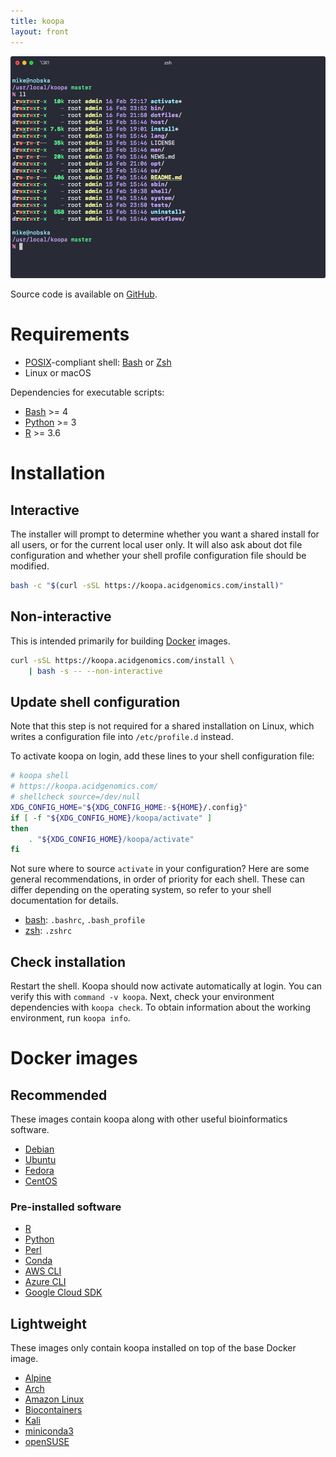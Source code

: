 ```yaml
---
title: koopa
layout: front
---
```


![Screenshot](images/screenshot.png)

Source code is available on [GitHub](https://github.com/acidgenomics/koopa).

# Requirements

- [POSIX][]-compliant shell: [Bash][] or [Zsh][]
- Linux or macOS

Dependencies for executable scripts:

- [Bash][] >= 4
- [Python][] >= 3
- [R][] >= 3.6

# Installation

## Interactive

The installer will prompt to determine whether you want a shared install for all users, or for the current local user only. It will also ask about dot file configuration and whether your shell profile configuration file should be modified.

```sh
bash -c "$(curl -sSL https://koopa.acidgenomics.com/install)"
```

## Non-interactive

This is intended primarily for building [Docker][] images.

```sh
curl -sSL https://koopa.acidgenomics.com/install \
    | bash -s -- --non-interactive
```

## Update shell configuration

Note that this step is not required for a shared installation on Linux, which writes a configuration file into `/etc/profile.d` instead.

To activate koopa on login, add these lines to your shell configuration file:

```sh
# koopa shell
# https://koopa.acidgenomics.com/
# shellcheck source=/dev/null
XDG_CONFIG_HOME="${XDG_CONFIG_HOME:-${HOME}/.config}"
if [ -f "${XDG_CONFIG_HOME}/koopa/activate" ]
then
    . "${XDG_CONFIG_HOME}/koopa/activate"
fi
```

Not sure where to source `activate` in your configuration? Here are some general recommendations, in order of priority for each shell. These can differ depending on the operating system, so refer to your shell documentation for details.

- [bash][]: `.bashrc`, `.bash_profile`
- [zsh][]: `.zshrc`

## Check installation

Restart the shell. Koopa should now activate automatically at login. You can verify this with `command -v koopa`. Next, check your environment dependencies with `koopa check`. To obtain information about the working environment, run `koopa info`.

# Docker images

## Recommended

These images contain koopa along with other useful bioinformatics software.

- [Debian](https://hub.docker.com/repository/docker/acidgenomics/debian)
- [Ubuntu](https://hub.docker.com/repository/docker/acidgenomics/ubuntu)
- [Fedora](https://hub.docker.com/repository/docker/acidgenomics/fedora)
- [CentOS](https://hub.docker.com/repository/docker/acidgenomics/centos)

### Pre-installed software

- [R][]
- [Python][]
- [Perl][]
- [Conda]
- [AWS CLI][]
- [Azure CLI][]
- [Google Cloud SDK][]

## Lightweight

These images only contain koopa installed on top of the base Docker image.

- [Alpine](https://hub.docker.com/repository/docker/acidgenomics/alpine)
- [Arch](https://hub.docker.com/repository/docker/acidgenomics/arch)
- [Amazon Linux](https://hub.docker.com/repository/docker/acidgenomics/amzn)
- [Biocontainers](https://hub.docker.com/repository/docker/acidgenomics/biocontainers)
- [Kali](https://hub.docker.com/repository/docker/acidgenomics/kali)
- [miniconda3](https://hub.docker.com/repository/docker/acidgenomics/miniconda3)
- [openSUSE](https://hub.docker.com/repository/docker/acidgenomics/opensuse)

[aspera connect]: https://downloads.asperasoft.com/connect2/
[aws cli]: https://aws.amazon.com/cli/
[azure cli]: https://docs.microsoft.com/en-us/cli/azure/install-azure-cli
[bash]: https://www.gnu.org/software/bash/  "Bourne Again SHell"
[bcbio]: https://bcbio-nextgen.readthedocs.io/
[conda]: https://conda.io/
[dash]: https://wiki.archlinux.org/index.php/Dash  "Debian Almquist SHell"
[docker]: https://www.docker.com/
[dotfiles]: https://github.com/mjsteinbaugh/dotfiles/
[fish]: https://fishshell.com/  "Friendly Interactive SHell"
[git]: https://git-scm.com/
[google cloud sdk]: https://cloud.google.com/sdk/
[koopa]: https://koopa.acidgenomics.com/
[ksh]: http://www.kornshell.com/  "KornSHell"
[perl]: https://www.perl.org/
[pgp]: https://www.openpgp.org/
[posix]: https://en.wikipedia.org/wiki/POSIX  "Portable Operating System Interface"
[python]: https://www.python.org/
[python]: https://www.python.org/
[r]: https://www.r-project.org/
[ssh]: https://en.wikipedia.org/wiki/Secure_Shell
[tcsh]: https://en.wikipedia.org/wiki/Tcsh  "TENEX C Shell"
[zsh]: https://www.zsh.org/  "Z SHell"

